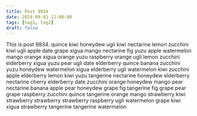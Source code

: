 ```yaml
---
title: Post 9934
date: 2024-09-01 12:00:00
tags: [tag1, tag2]
draft: false
---
```

This is post 9934.
quince
kiwi
honeydew
ugli
kiwi
nectarine
lemon
zucchini
kiwi
ugli
apple
date
grape
xigua
mango
nectarine
fig
yuzu
apple
watermelon
mango
orange
xigua
orange
yuzu
raspberry
orange
ugli
lemon
zucchini
elderberry
xigua
yuzu
pear
ugli
date
elderberry
quince
banana
zucchini
yuzu
honeydew
watermelon
xigua
elderberry
ugli
watermelon
kiwi
zucchini
apple
elderberry
lemon
kiwi
yuzu
tangerine
nectarine
honeydew
elderberry
nectarine
cherry
elderberry
date
zucchini
orange
honeydew
mango
pear
nectarine
banana
apple
pear
honeydew
grape
fig
tangerine
fig
grape
pear
grape
raspberry
zucchini
quince
tangerine
orange
mango
strawberry
kiwi
strawberry
strawberry
strawberry
raspberry
ugli
watermelon
grape
kiwi
xigua
strawberry
tangerine
tangerine
watermelon
